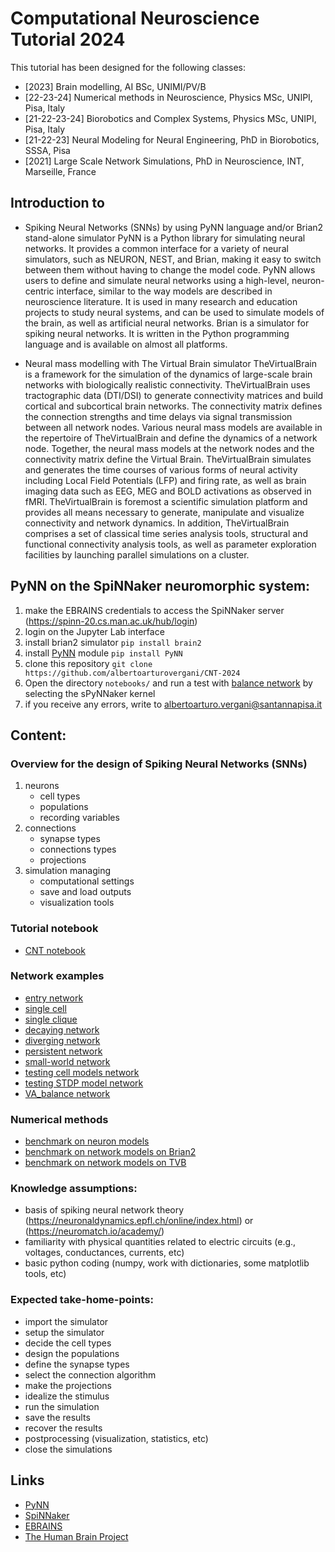 # Computational Neuroscience Tutorial 2024
This tutorial has been designed for the following classes:

- [2023] Brain modelling, AI BSc, UNIMI/PV/B
- [22-23-24] Numerical methods in Neuroscience, Physics MSc, UNIPI, Pisa, Italy
- [21-22-23-24] Biorobotics and Complex Systems, Physics MSc, UNIPI, Pisa, Italy
- [21-22-23] Neural Modeling for Neural Engineering, PhD in Biorobotics, SSSA, Pisa
- [2021] Large Scale Network Simulations, PhD in Neuroscience, INT, Marseille, France

## Introduction to

- Spiking Neural Networks (SNNs) by using PyNN language and/or Brian2 stand-alone simulator
PyNN is a Python library for simulating neural networks. It provides a common interface for a variety of neural simulators, such as NEURON, NEST, and Brian, making it easy to switch between them without having to change the model code. PyNN allows users to define and simulate neural networks using a high-level, neuron-centric interface, similar to the way models are described in neuroscience literature. It is used in many research and education projects to study neural systems, and can be used to simulate models of the brain, as well as artificial neural networks. Brian is a simulator for spiking neural networks. It is written in the Python programming language and is available on almost all platforms. 

- Neural mass modelling with The Virtual Brain simulator 
TheVirtualBrain is a framework for the simulation of the dynamics of large-scale brain networks with biologically realistic connectivity. TheVirtualBrain uses tractographic data (DTI/DSI) to generate connectivity matrices and build cortical and subcortical brain networks. The connectivity matrix defines the connection strengths and time delays via signal transmission between all network nodes. Various neural mass models are available in the repertoire of TheVirtualBrain and define the dynamics of a network node. Together, the neural mass models at the network nodes and the connectivity matrix define the Virtual Brain. TheVirtualBrain simulates and generates the time courses of various forms of neural activity including Local Field Potentials (LFP) and firing rate, as well as brain imaging data such as EEG, MEG and BOLD activations as observed in fMRI. TheVirtualBrain is foremost a scientific simulation platform and provides all means necessary to generate, manipulate and visualize connectivity and network dynamics. In addition, TheVirtualBrain comprises a set of classical time series analysis tools, structural and functional connectivity analysis tools, as well as parameter exploration facilities by launching parallel simulations on a cluster.

## PyNN on the SpiNNaker neuromorphic system:

1. make the EBRAINS credentials to access the SpiNNaker server (https://spinn-20.cs.man.ac.uk/hub/login)
1. login on the Jupyter Lab interface
1. install brian2 simulator `pip install brain2`
1. install [PyNN](http://neuralensemble.org/docs/PyNN/installation.html) module `pip install PyNN`
1. clone this repository `git clone https://github.com/albertoarturovergani/CNT-2024`
1. Open the directory `notebooks/` and run a test with [balance network](notebooks/paper_balance-network.ipynb) by selecting the sPyNNaker kernel
1. if you receive any errors, write to albertoarturo.vergani@santannapisa.it

## Content:

### Overview for the design of Spiking Neural Networks (SNNs)

1. neurons
    - cell types
    - populations
    - recording variables
1. connections
    - synapse types
    - connections types
    - projections
3. simulation managing
    - computational settings
    - save and load outputs
    - visualization tools

### Tutorial notebook

- [CNT notebook](notebooks/intro/CNT_notebook.ipynb)

### Network examples 

- [entry network](notebooks/intro/eg_entry-network.ipynb)
- [single cell](notebooks/intro/eg_single-cell.ipynb)
- [single clique](notebooks/intro/eg_single-clique.ipynb)
- [decaying network](notebooks/intro/eg_decaying-network.ipynb)
- [diverging network](notebooks/intro/eg_diverging-network.ipynb)
- [persistent network](notebooks/intro/eg_persistent-network.ipynb)
- [small-world network](notebooks/intro/eg_small-world-network.ipynb)
- [testing cell models network](notebooks/intro/eg_testing-cell-models-network.ipynb)
- [testing STDP model network](notebooks/intro/eg_testing-STDP-model-network.ipynb)
- [VA_balance network](notebooks/intro/paper_balance-network.ipynb)

### Numerical methods 
- [benchmark on neuron models](notebooks/numerical-methods/)
- [benchmark on network models on Brian2](notebooks/numerical-methods/brian2/)
- [benchmark on network models on TVB](notebooks/numerical-methods/TVB/)

### Knowledge assumptions: 

- basis of spiking neural network theory (https://neuronaldynamics.epfl.ch/online/index.html) or (https://neuromatch.io/academy/)
- familiarity with physical quantities related to electric circuits (e.g., voltages, conductances, currents, etc)
- basic python coding (numpy, work with dictionaries, some matplotlib tools, etc)

### Expected take-home-points: 

- import the simulator
- setup the simulator
- decide the cell types 
- design the populations
- define the synapse types
- select the connection algorithm
- make the projections 
- idealize the stimulus
- run the simulation
- save the results
- recover the results
- postprocessing (visualization, statistics, etc)
- close the simulations

## Links
- [PyNN](http://neuralensemble.org/docs/PyNN/index.html)
- [SpiNNaker](http://apt.cs.manchester.ac.uk/projects/SpiNNaker/)
- [EBRAINS](https://ebrains.eu/)
- [The Human Brain Project](https://www.humanbrainproject.eu/en/)
